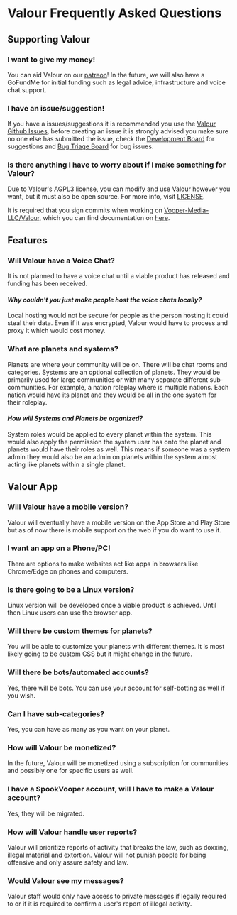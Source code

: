 # Valour Frequently Asked Questions

## Supporting Valour
### I want to give my money!
You can aid Valour on our [patreon](https://www.patreon.com/valourapp)!
In the future, we will also have a GoFundMe for initial funding such as legal advice, infrastructure and voice chat support.
### I have an issue/suggestion!
If you have a issues/suggestions it is recommended you use the [Valour Github Issues](https://github.com/Vooper-Media-LLC/Valour/issues), before creating an issue it is strongly advised you make sure no one else has submitted the issue, check the [Development Board](https://github.com/SpikeViper/Valour/projects/1) for suggestions and [Bug Triage Board](https://github.com/SpikeViper/Valour/projects/2) for bug issues.
### Is there anything I have to worry about if I make something for Valour?
Due to Valour's AGPL3 license, you can modify and use Valour however you want, but it must also be open source. For more info, visit [LICENSE](https://github.com/SpikeViper/Valour/blob/main/LICENSE). 

It is required that you sign commits when working on [Vooper-Media-LLC/Valour](https://github.com/Vooper-Media-LLC/Valour), which you can find documentation on [here](https://docs.github.com/en/github/authenticating-to-github/managing-commit-signature-verification).
## Features
### Will Valour have a Voice Chat?
It is not planned to have a voice chat until a viable product has released and funding has been received.
#### *Why couldn't you just make people host the voice chats locally?*
Local hosting would not be secure for people as the person hosting it could steal their data. Even if it was encrypted, Valour would have to process and proxy it which would cost money.
### What are planets and systems?
Planets are where your community will be on. There will be chat rooms and categories. Systems are an optional collection of planets. They would be primarily used for large communities or with many separate different sub-communities. For example, a nation roleplay where is multiple nations. Each nation would have its planet and they would be all in the one system for their roleplay.
#### *How will Systems and Planets be organized?*
System roles would be applied to every planet within the system. This would also apply the permission the system user has onto the planet and planets would have their roles as well. This means if someone was a system admin they would also be an admin on planets within the system almost acting like planets within a single planet.
## Valour App
### Will Valour have a mobile version?
Valour will eventually have a mobile version on the App Store and Play Store but as of now there is mobile support on the web if you do want to use it.
### I want an app on a Phone/PC!
There are options to make websites act like apps in browsers like Chrome/Edge on phones and computers.
### Is there going to be a Linux version?
Linux version will be developed once a viable product is achieved. Until then Linux users can use the browser app.
### Will there be custom themes for planets?
You will be able to customize your planets with different themes. It is most likely going to be custom CSS but it might change in the future.
### Will there be bots/automated accounts?
Yes, there will be bots. You can use your account for self-botting as well if you wish.
### Can I have sub-categories?
Yes, you can have as many as you want on your planet.
### How will Valour be monetized?
In the future, Valour will be monetized using a subscription for communities and possibly one for specific users as well.
### I have a SpookVooper account, will I have to make a Valour account?
Yes, they will be migrated.
### How will Valour handle user reports?
Valour will prioritize reports of activity that breaks the law, such as doxxing, illegal material and extortion. Valour will not punish people for being offensive and only assure safety and law.
### Would Valour see my messages?
Valour staff would only have access to private messages if legally required to or if it is required to confirm a user's report of illegal activity.